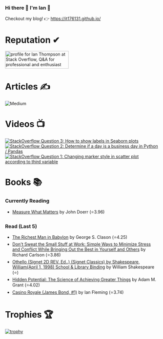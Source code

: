 ### Hi there 👋 I'm Ian 🙂
Checkout my blog! 👉 https://it176131.github.io/

# Reputation ✔
<a href="https://stackoverflow.com/users/6509519/ian-thompson"><img src="https://stackoverflow.com/users/flair/6509519.png?theme=dark" width="208" height="58" alt="profile for Ian Thompson at Stack Overflow, Q&amp;A for professional and enthusiast programmers" title="profile for Ian Thompson at Stack Overflow, Q&amp;A for professional and enthusiast programmers"></a>

# Articles ✍
![Medium](https://github-read-medium-git-main.pahlevikun.vercel.app/latest?username=ianiat11&limit=6&theme=dracula)

# Videos 📺
<!-- BEGIN YOUTUBE-CARDS -->
[![StackOverflow Question 3: How to show labels in Seaborn plots](https://ytcards.demolab.com/?id=QYfRsxFQ5lI&title=StackOverflow+Question+3%3A+How+to+show+labels+in+Seaborn+plots&lang=en&timestamp=1599508121&background_color=%230d1117&title_color=%23ffffff&stats_color=%23dedede&max_title_lines=1&width=250&border_radius=5 "StackOverflow Question 3: How to show labels in Seaborn plots")](https://www.youtube.com/watch?v=QYfRsxFQ5lI)
[![StackOverflow Question 2: Determine if a day is a business day in Python / Pandas](https://ytcards.demolab.com/?id=U9-vvk51-Ac&title=StackOverflow+Question+2%3A+Determine+if+a+day+is+a+business+day+in+Python+%2F+Pandas&lang=en&timestamp=1598928356&background_color=%230d1117&title_color=%23ffffff&stats_color=%23dedede&max_title_lines=1&width=250&border_radius=5 "StackOverflow Question 2: Determine if a day is a business day in Python / Pandas")](https://www.youtube.com/watch?v=U9-vvk51-Ac)
[![StackOverflow Question 1: Changing marker style in scatter plot according to third variable](https://ytcards.demolab.com/?id=KfXANG9X524&title=StackOverflow+Question+1%3A+Changing+marker+style+in+scatter+plot+according+to+third+variable&lang=en&timestamp=1598284234&background_color=%230d1117&title_color=%23ffffff&stats_color=%23dedede&max_title_lines=1&width=250&border_radius=5 "StackOverflow Question 1: Changing marker style in scatter plot according to third variable")](https://www.youtube.com/watch?v=KfXANG9X524)
<!-- END YOUTUBE-CARDS -->

# Books 📚
### Currently Reading
<!-- GOODREADS-READING-LIST:START -->
- [Measure What Matters](https://www.goodreads.com/review/show/5322262347?utm_medium=api&utm_source=rss) by John Doerr (⭐️3.96)
<!-- GOODREADS-READING-LIST:END -->

### Read (Last 5)
<!-- GOODREADS-READ-LIST:START -->
- [The Richest Man in Babylon](https://www.goodreads.com/review/show/6073613620?utm_medium=api&utm_source=rss) by George S. Clason (⭐️4.25)
- [Don't Sweat the Small Stuff at Work: Simple Ways to Minimize Stress and Conflict While Bringing Out the Best in Yourself and Others](https://www.goodreads.com/review/show/5270168251?utm_medium=api&utm_source=rss) by Richard Carlson (⭐️3.86)
- [Othello (Signet 2D REV. Ed..) (Signet Classics) by Shakespeare, William(April 1, 1998) School & Library Binding](https://www.goodreads.com/review/show/6108353777?utm_medium=api&utm_source=rss) by William Shakespeare (⭐️)
- [Hidden Potential: The Science of Achieving Greater Things](https://www.goodreads.com/review/show/5984587337?utm_medium=api&utm_source=rss) by Adam M. Grant (⭐️4.02)
- [Casino Royale (James Bond, #1)](https://www.goodreads.com/review/show/6072305744?utm_medium=api&utm_source=rss) by Ian Fleming (⭐️3.74)
<!-- GOODREADS-READ-LIST:END -->

# Trophies 🏆
[![trophy](https://github-profile-trophy.vercel.app/?username=it176131&theme=dracula)](https://github.com/ryo-ma/github-profile-trophy)

<!--
**it176131/it176131** is a ✨ _special_ ✨ repository because its `README.md` (this file) appears on your GitHub profile.

Here are some ideas to get you started:

- 🔭 I’m currently working on ...
- 🌱 I’m currently learning ...
- 👯 I’m looking to collaborate on ...
- 🤔 I’m looking for help with ...
- 💬 Ask me about ...
- 📫 How to reach me: ...
- 😄 Pronouns: ...
- ⚡ Fun fact: ...
-->
